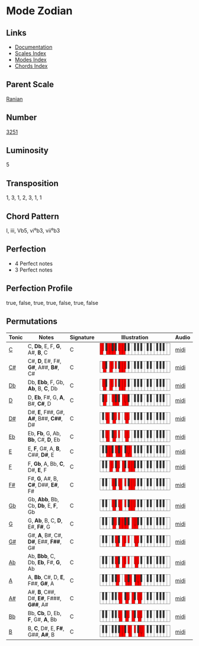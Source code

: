 # Mode Zodian

## Links

- [Documentation](README.md)
- [Scales Index](Scales.md)
- [Modes Index](Modes.md)
- [Chords Index](Chords.md)

## Parent Scale

[Ranian](ScaleRanian.md)

## Number

[3251](https://ianring.com/musictheory/scales/3251)

## Luminosity

5

## Transposition

1, 3, 1, 2, 3, 1, 1

## Chord Pattern

I, iii, Vb5, vi⁰b3, vii⁰b3

## Perfection

- 4 Perfect notes
- 3 Perfect notes

## Perfection Profile

true, false, true, true, false, true, false

## Permutations

| Tonic | Notes | Signature | Illustration | Audio |
|-------|-------|-----------|--------------|-------|
| [C](ModeCNaturalZodian.md) | C, **Db**, E, F, **G**, A#, **B**, C | C | ![CNaturalZodian](ModeCNaturalZodian.png) | [midi](https://github.com/edipermadi/music/blob/main/docs/ModeCNaturalZodian.mid?raw=true) |
| [C#](ModeCSharpZodian.md) | C#, **D**, E#, F#, **G#**, A##, **B#**, C# | C | ![CSharpZodian](ModeCSharpZodian.png) | [midi](https://github.com/edipermadi/music/blob/main/docs/ModeCSharpZodian.mid?raw=true) |
| [Db](ModeDFlatZodian.md) | Db, **Ebb**, F, Gb, **Ab**, B, **C**, Db | C | ![DFlatZodian](ModeDFlatZodian.png) | [midi](https://github.com/edipermadi/music/blob/main/docs/ModeDFlatZodian.mid?raw=true) |
| [D](ModeDNaturalZodian.md) | D, **Eb**, F#, G, **A**, B#, **C#**, D | C | ![DNaturalZodian](ModeDNaturalZodian.png) | [midi](https://github.com/edipermadi/music/blob/main/docs/ModeDNaturalZodian.mid?raw=true) |
| [D#](ModeDSharpZodian.md) | D#, **E**, F##, G#, **A#**, B##, **C##**, D# | C | ![DSharpZodian](ModeDSharpZodian.png) | [midi](https://github.com/edipermadi/music/blob/main/docs/ModeDSharpZodian.mid?raw=true) |
| [Eb](ModeEFlatZodian.md) | Eb, **Fb**, G, Ab, **Bb**, C#, **D**, Eb | C | ![EFlatZodian](ModeEFlatZodian.png) | [midi](https://github.com/edipermadi/music/blob/main/docs/ModeEFlatZodian.mid?raw=true) |
| [E](ModeENaturalZodian.md) | E, **F**, G#, A, **B**, C##, **D#**, E | C | ![ENaturalZodian](ModeENaturalZodian.png) | [midi](https://github.com/edipermadi/music/blob/main/docs/ModeENaturalZodian.mid?raw=true) |
| [F](ModeFNaturalZodian.md) | F, **Gb**, A, Bb, **C**, D#, **E**, F | C | ![FNaturalZodian](ModeFNaturalZodian.png) | [midi](https://github.com/edipermadi/music/blob/main/docs/ModeFNaturalZodian.mid?raw=true) |
| [F#](ModeFSharpZodian.md) | F#, **G**, A#, B, **C#**, D##, **E#**, F# | C | ![FSharpZodian](ModeFSharpZodian.png) | [midi](https://github.com/edipermadi/music/blob/main/docs/ModeFSharpZodian.mid?raw=true) |
| [Gb](ModeGFlatZodian.md) | Gb, **Abb**, Bb, Cb, **Db**, E, **F**, Gb | C | ![GFlatZodian](ModeGFlatZodian.png) | [midi](https://github.com/edipermadi/music/blob/main/docs/ModeGFlatZodian.mid?raw=true) |
| [G](ModeGNaturalZodian.md) | G, **Ab**, B, C, **D**, E#, **F#**, G | C | ![GNaturalZodian](ModeGNaturalZodian.png) | [midi](https://github.com/edipermadi/music/blob/main/docs/ModeGNaturalZodian.mid?raw=true) |
| [G#](ModeGSharpZodian.md) | G#, **A**, B#, C#, **D#**, E##, **F##**, G# | C | ![GSharpZodian](ModeGSharpZodian.png) | [midi](https://github.com/edipermadi/music/blob/main/docs/ModeGSharpZodian.mid?raw=true) |
| [Ab](ModeAFlatZodian.md) | Ab, **Bbb**, C, Db, **Eb**, F#, **G**, Ab | C | ![AFlatZodian](ModeAFlatZodian.png) | [midi](https://github.com/edipermadi/music/blob/main/docs/ModeAFlatZodian.mid?raw=true) |
| [A](ModeANaturalZodian.md) | A, **Bb**, C#, D, **E**, F##, **G#**, A | C | ![ANaturalZodian](ModeANaturalZodian.png) | [midi](https://github.com/edipermadi/music/blob/main/docs/ModeANaturalZodian.mid?raw=true) |
| [A#](ModeASharpZodian.md) | A#, **B**, C##, D#, **E#**, F###, **G##**, A# | C | ![ASharpZodian](ModeASharpZodian.png) | [midi](https://github.com/edipermadi/music/blob/main/docs/ModeASharpZodian.mid?raw=true) |
| [Bb](ModeBFlatZodian.md) | Bb, **Cb**, D, Eb, **F**, G#, **A**, Bb | C | ![BFlatZodian](ModeBFlatZodian.png) | [midi](https://github.com/edipermadi/music/blob/main/docs/ModeBFlatZodian.mid?raw=true) |
| [B](ModeBNaturalZodian.md) | B, **C**, D#, E, **F#**, G##, **A#**, B | C | ![BNaturalZodian](ModeBNaturalZodian.png) | [midi](https://github.com/edipermadi/music/blob/main/docs/ModeBNaturalZodian.mid?raw=true) |
